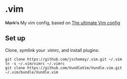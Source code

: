 .vim
====

~~Mark's~~ My vim config, based on [The ultimate Vim config](https://github.com/amix/vimrc)

Set up
------

Clone, symlink your .vimrc, and install plugins:

    git clone https://github.com/jschomay/.vim.git ~/.vim
    ln -s ~/.vim/vimrc ~/.vimrc
    git clone https://github.com/VundleVim/Vundle.vim.git ~/.vim/bundle/Vundle.vim

